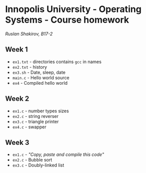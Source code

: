 # Innopolis University - Operating Systems - Course homework

_Ruslan Shakirov, B17-2_

## Week 1

- `ex1.txt` - directories contains `gcc` in names
- `ex2.txt` - history
- `ex3.sh` - Date, sleep, date
- `main.c` - Hello world source
- `ex4` - Compiled hello world

## Week 2

- `ex1.c` - number types sizes
- `ex2.c` - string reverser
- `ex3.c` - triangle printer
- `ex4.c` - swapper

## Week 3
- `ex1.c` - _"Copy, paste and compile this code"_
- `ex2.c` - Bubble sort
- `ex3.c` - Doubly-linked list
